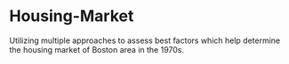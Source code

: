 # Housing-Market
Utilizing multiple approaches to assess best factors which help determine the housing market of Boston area in the 1970s.

